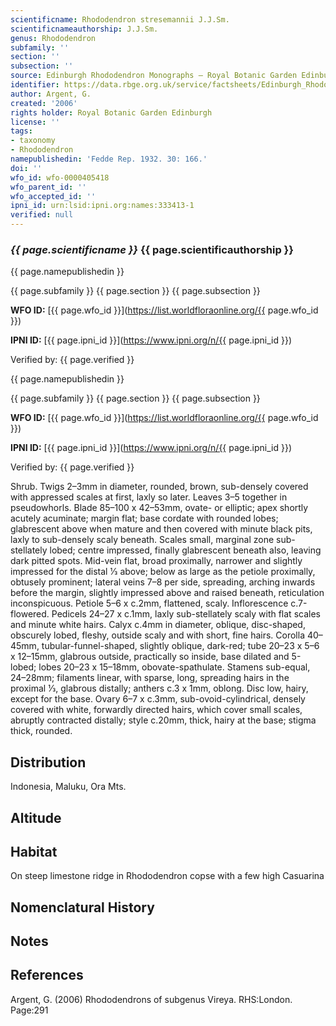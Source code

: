 ```yaml
---
scientificname: Rhododendron stresemannii J.J.Sm.
scientificnameauthorship: J.J.Sm.
genus: Rhododendron
subfamily: ''
section: ''
subsection: ''
source: Edinburgh Rhododendron Monographs – Royal Botanic Garden Edinburgh
identifier: https://data.rbge.org.uk/service/factsheets/Edinburgh_Rhododendron_Monographs.xhtml
author: Argent, G.
created: '2006'
rights holder: Royal Botanic Garden Edinburgh
license: ''
tags:
- taxonomy
- Rhododendron
namepublishedin: 'Fedde Rep. 1932. 30: 166.'
doi: ''
wfo_id: wfo-0000405418
wfo_parent_id: ''
wfo_accepted_id: ''
ipni_id: urn:lsid:ipni.org:names:333413-1
verified: null
---
```

### _{{ page.scientificname }}_ {{ page.scientificauthorship }}
 {{ page.namepublishedin }}

{{ page.subfamily }} {{ page.section }} {{ page.subsection }}

**WFO ID:** [{{ page.wfo_id }}](https://list.worldfloraonline.org/{{ page.wfo_id }})

**IPNI ID:** [{{ page.ipni_id }}](https://www.ipni.org/n/{{ page.ipni_id }})

Verified by: {{ page.verified }}

 {{ page.namepublishedin }}

{{ page.subfamily }} {{ page.section }} {{ page.subsection }}

**WFO ID:** [{{ page.wfo_id }}](https://list.worldfloraonline.org/{{ page.wfo_id }})

**IPNI ID:** [{{ page.ipni_id }}](https://www.ipni.org/n/{{ page.ipni_id }})

Verified by: {{ page.verified }}



Shrub. Twigs 2–3mm in diameter, rounded, brown, sub-densely covered with appressed scales at first, laxly so later. Leaves 3–5 together in pseudowhorls. Blade 85–100 x 42–53mm, ovate- or elliptic; apex shortly acutely acuminate; margin flat; base cordate with rounded lobes; glabrescent above when mature and then covered with minute black pits, laxly to sub-densely scaly beneath. Scales small, marginal zone sub-stellately lobed; centre impressed, finally glabrescent beneath also, leaving dark pitted spots. Mid-vein flat, broad proximally, narrower and slightly impressed for the distal 1⁄3 above; below as large as the petiole proximally, obtusely prominent; lateral veins 7–8 per side, spreading, arching inwards before the margin, slightly impressed above and raised beneath, reticulation inconspicuous. Petiole 5–6 x c.2mm, flattened, scaly. Inflorescence c.7-flowered. Pedicels 24–27 x c.1mm, laxly sub-stellately scaly with flat scales and minute white hairs. Calyx c.4mm in diameter, oblique, disc-shaped, obscurely lobed, fleshy, outside scaly and with short, fine hairs. Corolla 40–45mm, tubular-funnel-shaped, slightly oblique, dark-red; tube 20–23 x 5–6 x 12–15mm, glabrous outside, practically so inside, base dilated and 5-lobed; lobes 20–23 x 15–18mm, obovate-spathulate. Stamens sub-equal, 24–28mm; filaments linear, with sparse, long, spreading hairs in the proximal 1⁄3, glabrous distally; anthers c.3 x 1mm, oblong. Disc low, hairy, except for the base. Ovary 6–7 x c.3mm, sub-ovoid-cylindrical, densely covered with white, forwardly directed hairs, which cover small scales, abruptly contracted distally; style c.20mm, thick, hairy at the base; stigma thick, rounded.

## Distribution
Indonesia, Maluku, Ora Mts.

## Altitude


## Habitat
On steep limestone ridge in Rhododendron copse with a few high Casuarina

## Nomenclatural History

                       
## Notes


## References

Argent, G. (2006) Rhododendrons of subgenus Vireya. RHS:London. Page:291
